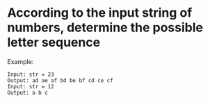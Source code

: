 # According to the input string of numbers, determine the possible letter sequence

Example:

```
Input: str = 23
Output: ad ae af bd be bf cd ce cf
Input: str = 12
Output: a b c
```


